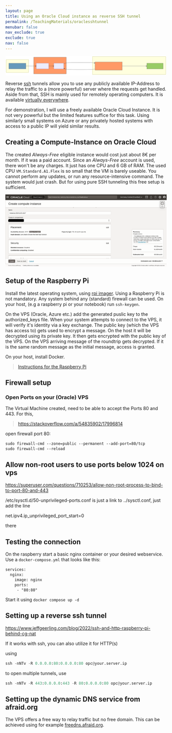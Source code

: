 ```yaml
---
layout: page
title: Using an Oracle Cloud instance as reverse SSH tunnel
permalink: /TeachingMaterials/oraclesshtunnel
menubar: false
nav_exclude: true
exclude: true
nav: false
---
```


![Reverse SSH Diagram](reversessh.svg)

Reverse [ssh](https://www.openssh.com/) tunnels allow you to use any publicly available IP-Address to relay the traffic to a (more powerful) server where the requests get handled. Aside from that, SSH is mainly used for remotely operating computers. It is available [virtually everywhere](https://www.openssh.com/users.html). 

For demonstration, I will use a freely available Oracle Cloud Instance. It is not very powerful but the limited features suffice for this task. Using similarly small systems on Azure or any privately hosted systems with access to a public IP will yield similar results. 

## Creating a Compute-Instance on Oracle Cloud

The created *Always-Free* eligible instance would cost just about 8€ per month. If it was a paid account. Since an *Always-Free* account is used, there won't be any charges. It just has one CPU and 6 GB of RAM. The used CPU `VM.Standard.A1.Flex` is so small that the VM is barely useable. You cannot perform any updates, or run any resource-intensive command. The system would just crash. But for using pure SSH tunneling this free setup is sufficient. 

![](2024-12-15-18-19-39.png)

## Setup of the Raspberry Pi

Install the latest operating system, using [rpi imager](https://www.raspberrypi.com/software/). Using a Raspberry Pi is not mandatory. Any system behind any (standard) firewall can be used. On your host, (e.g a raspberry pi or your notebook) run `ssh-keygen`.


On the VPS (Oracle, Azure etc.) add the generated puslic key to the authorized_keys file. When your system attempts to connect to the VPS, it will verify it's identity via a key exchange. The public key (which the VPS has access to) gets used to encrypt a message. On the host it will be decrypted using its private key. It then gets encrypted with the public key of the VPS. On the VPS arriving message of the roundtrip gets decrypted. If it is the same random message as the initial message, access is granted. 


On your host, install Docker.

> [Instructions for the Raspberry Pi](https://www.heise.de/news/Wie-man-Docker-auf-dem-Raspberry-Pi-in-15-Minuten-einrichtet-7524692.html)

## Firewall setup

### Open Ports on your (Oracle) VPS 

The Virtual Machine created, need to be able to accept the Ports 80 and 443. For this, 

> https://stackoverflow.com/a/54835902/17996814

open firewall port 80:

```
sudo firewall-cmd --zone=public --permanent --add-port=80/tcp
sudo firewall-cmd --reload
```

## Allow non-root users to use ports below 1024 on vps

https://superuser.com/questions/710253/allow-non-root-process-to-bind-to-port-80-and-443

/etc/sysctl.d/50-unprivileged-ports.conf is just a link to ../sysctl.conf, just add the line

net.ipv4.ip_unprivileged_port_start=0

there


## Testing the connection

On the raspberry start a basic nginx container or your desired webservice. Use a `docker-compose.yml` that looks like this:

```
services:
  nginx:
    image: nginx
    ports:
     - "80:80"
```

Start it using `docker compose up -d`

## Setting up a reverse ssh tunnel

https://www.jeffgeerling.com/blog/2022/ssh-and-http-raspberry-pi-behind-cg-nat

If it works with ssh, you can also utilize it for HTTP(s) 

using
```python
ssh -nNTv -R 0.0.0.0:80:0.0.0.0:80 opc@your.server.ip
```

to open multiple tunnels, use 
```python
ssh -nNTv -R 443:0.0.0.0:443 -R 80:0.0.0.0:80 opc@your.server.ip
```

## Setting up the dynamic DNS service from afraid.org

The VPS offers a free way to relay traffic but no free domain. This can be achieved using for example [freedns.afraid.org](freedns.afraid.org). 
